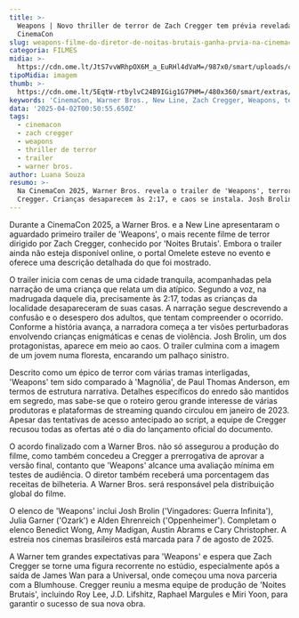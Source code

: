 ```yaml
---
title: >-
  Weapons | Novo thriller de terror de Zach Cregger tem prévia revelada na
  CinemaCon
slug: weapons-filme-do-diretor-de-noitas-brutais-ganha-prvia-na-cinemacon
categoria: FILMES
midia: >-
  https://cdn.ome.lt/JtS7vvWRhpOX6M_a_EuRHl4dVaM=/987x0/smart/uploads/conteudo/fotos/weapons-barbarian.jpg
tipoMidia: imagem
thumb: >-
  https://cdn.ome.lt/5EqtW-rtbylvC24B9IGig1G7PHM=/480x360/smart/extras/conteudos/weapons-barbarian.jpg
keywords: 'CinemaCon, Warner Bros., New Line, Zach Cregger, Weapons, terror, trailer'
data: '2025-04-02T00:50:55.650Z'
tags:
  - cinemacon
  - zach cregger
  - weapons
  - thriller de terror
  - trailer
  - warner bros.
author: Luana Souza
resumo: >-
  Na CinemaCon 2025, Warner Bros. revela o trailer de 'Weapons', terror de Zach
  Cregger. Crianças desaparecem às 2:17, e caos se instala. Josh Brolin estrela.
---
```


Durante a CinemaCon 2025, a Warner Bros. e a New Line apresentaram o aguardado primeiro trailer de 'Weapons', o mais recente filme de terror dirigido por Zach Cregger, conhecido por 'Noites Brutais'. Embora o trailer ainda não esteja disponível online, o portal Omelete esteve no evento e oferece uma descrição detalhada do que foi mostrado.

O trailer inicia com cenas de uma cidade tranquila, acompanhadas pela narração de uma criança que relata um dia atípico. Segundo a voz, na madrugada daquele dia, precisamente às 2:17, todas as crianças da localidade desapareceram de suas casas. A narração segue descrevendo a confusão e o desespero dos adultos, que tentam compreender o ocorrido. Conforme a história avança, a narradora começa a ter visões perturbadoras envolvendo crianças enigmáticas e cenas de violência. Josh Brolin, um dos protagonistas, aparece em meio ao caos. O trailer culmina com a imagem de um jovem numa floresta, encarando um palhaço sinistro.

Descrito como um épico de terror com várias tramas interligadas, 'Weapons' tem sido comparado à 'Magnólia', de Paul Thomas Anderson, em termos de estrutura narrativa. Detalhes específicos do enredo são mantidos em segredo, mas sabe-se que o roteiro gerou grande interesse de várias produtoras e plataformas de streaming quando circulou em janeiro de 2023. Apesar das tentativas de acesso antecipado ao script, a equipe de Cregger recusou todas as ofertas até o dia do lançamento oficial do documento.

O acordo finalizado com a Warner Bros. não só assegurou a produção do filme, como também concedeu a Cregger a prerrogativa de aprovar a versão final, contanto que 'Weapons' alcance uma avaliação mínima em testes de audiência. O diretor também receberá uma porcentagem das receitas de bilheteria. A Warner Bros. será responsável pela distribuição global do filme.

O elenco de 'Weapons' inclui Josh Brolin ('Vingadores: Guerra Infinita'), Julia Garner ('Ozark') e Alden Ehrenreich ('Oppenheimer'). Completam o elenco Benedict Wong, Amy Madigan, Austin Abrams e Cary Christopher. A estreia nos cinemas brasileiros está marcada para 7 de agosto de 2025.

A Warner tem grandes expectativas para 'Weapons' e espera que Zach Cregger se torne uma figura recorrente no estúdio, especialmente após a saída de James Wan para a Universal, onde começou uma nova parceria com a Blumhouse. Cregger reuniu a mesma equipe de produção de 'Noites Brutais', incluindo Roy Lee, J.D. Lifshitz, Raphael Margules e Miri Yoon, para garantir o sucesso de sua nova obra.
